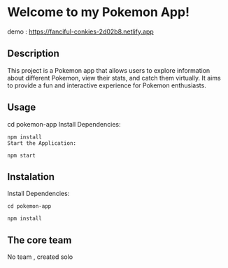# Welcome to my Pokemon App!
demo : https://fanciful-conkies-2d02b8.netlify.app
## Description

This project is a Pokemon app that allows users to explore information about different Pokemon, view their stats, and catch them virtually. It aims to provide a fun and interactive experience for Pokemon enthusiasts.

## Usage

cd pokemon-app
Install Dependencies:
``````
npm install
Start the Application:

npm start
``````

## Instalation
Install Dependencies:
``````
cd pokemon-app

npm install
``````

## The core team 

No team , created solo 


